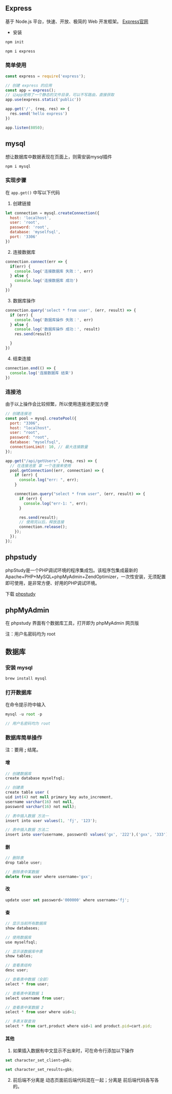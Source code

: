 
## Express
基于 Node.js 平台，快速、开放、极简的 Web 开发框架。 [Express官网](https://www.expressjs.com.cn/)

- 安装
```js
npm init

npm i express
```

### 简单使用
```js
const express = require('express');

// 创建 express 的应用
const app = express();
// 让app使用了一个静态的文件目录，可以不写路由，直接获取
app.use(express.static('public'))

app.get('/', (req, res) => {
  res.send('hello express')
})

app.listen(8050);
```
## mysql
想让数据库中数据表现在页面上，则需安装mysql插件
```js
npm i mysql
```
### 实现步骤
在 `app.get()` 中写以下代码
1. 创建链接
```js
let connection = mysql.createConnection({
  host: 'localhost',
  user: 'root',
  password: 'root',
  database: 'myselfsql',
  port: '3306'
})
```
2. 连接数据库
```js
connection.connect(err => {
  if(err) {
    console.log('连接数据库 失败：', err)
  } else {
    console.log('连接数据库 成功')
  }
})
```
3. 数据库操作
```js
connection.query('select * from user', (err, result) => {
  if (err) {
    console.log('数据库操作 失败：', err)
  } else {
    console.log('数据库操作 成功：', result)
    res.send(result)

  }
})
```
4. 结束连接
```js
connection.end(() => {
  console.log('连接数据库 结束')
})
```
### 连接池
由于以上操作会比较频繁，所以使用连接池更加方便
```js
// 创建连接池
const pool = mysql.createPool({
  port: "3306",
  host: "localhost",
  user: "root",
  password: "root",
  database: "myselfsql",
  connectionLimit: 10, // 最大连接数量
});

app.get("/api/getUsers", (req, res) => {
  // 在连接池里 拿 一个连接来使用
  pool.getConnection((err, connection) => {
    if (err) {
      console.log("err: ", err);
    }

    connection.query("select * from user", (err, result) => {
      if (err) {
        console.log("err-1: ", err);
      }

      res.send(result);
      // 使用完以后，释放连接
      connection.release();
    });
  });
});
```

## phpstudy
phpStudy是一个PHP调试环境的程序集成包。该程序包集成最新的Apache+PHP+MySQL+phpMyAdmin+ZendOptimizer，一次性安装，无须配置即可使用，是非常方便、好用的PHP调试环境。

下载 [phpstudy](https://www.xp.cn/)

## phpMyAdmin
在 phpstudy 界面有个数据库工具，打开即为 phpMyAdmin 网页版

注：用户名密码均为 root

## 数据库
### 安装 mysql
```js
brew install mysql
```
### 打开数据库
在命令提示符中输入
```js
mysql -u root -p

// 用户名密码均为 root
```

### 数据库简单操作
注：要用 **;** 结尾。
#### 增
```js
// 创建数据库
create database myselfsql;

// 创建表
create table user (  
uid int(4) not null primary key auto_increment, 
username varchar(16) not null, 
password varchar(16) not null);

// 表中插入数据 方法一
insert into user values(1, 'fj', '123');

// 表中插入数据 方法二
insert into user(username, password) values('gx', '222'),('gxx', '333');
```
#### 删
```js
// 删除表
drop table user;

// 删除表中某数据
delete from user where username='gxx';
```
#### 改
```js
update user set password='000000' where username='fj';
```
#### 查
```js
// 显示当前所有数据库
show databases;

// 使用数据库
use myselfsql;

// 显示该数据库中表
show tables;

// 查看表结构
desc user;

// 查看表中数据（全部）
select * from user;

// 查看表中某数据 1
select username from user;

// 查看表中某数据 2
select * from user where uid=1;

// 多表关联查询
select * from cart,product where uid=1 and product.pid=cart.pid;
```

#### 其他
1. 如果插入数据有中文显示不出来时，可在命令行添加以下操作
```js
set character_set_client=gbk;

set character_set_results=gbk;
```

2. 前后端不分离是 动态页面前后端代码混在一起；分离是 前后端代码各写各的。